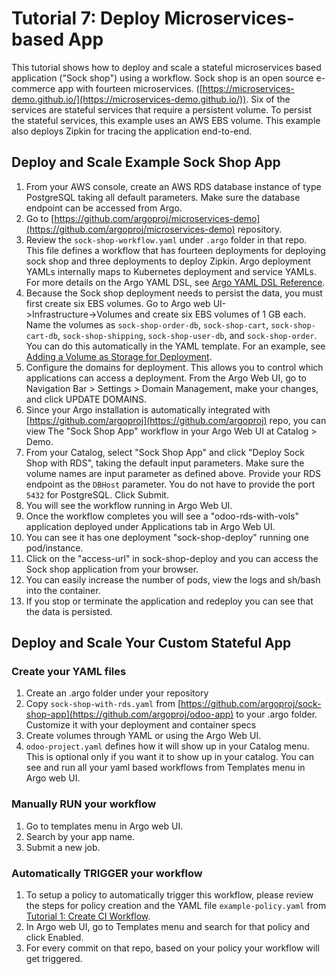 # Tutorial 7: Deploy Microservices-based App

This tutorial shows how to deploy and scale a stateful microservices based application ("Sock shop") using a workflow. Sock shop is an open source e-commerce app with fourteen microservices. ([https://microservices-demo.github.io/](https://microservices-demo.github.io/)). Six of the services are stateful services that require a persistent volume. To persist the stateful services, this example uses an AWS EBS volume. This example also deploys Zipkin for tracing the application end-to-end.

## Deploy and Scale Example Sock Shop App

1.  From your AWS console, create an AWS RDS database instance of type PostgreSQL taking all default parameters. Make sure the database endpoint can be accessed from Argo.
2.  Go to [https://github.com/argoproj/microservices-demo](https://github.com/argoproj/microservices-demo) repository.
3.  Review the `sock-shop-workflow.yaml` under `.argo` folder in that repo. This file defines a workflow that has fourteen deployments for deploying sock shop and three deployments to deploy Zipkin. Argo deployment YAMLs internally maps to Kubernetes deployment and service YAMLs. For more details on the Argo YAML DSL, see [Argo YAML DSL Reference](#/docs;doc=dsl_reference_intro.md).
4.  Because the Sock shop deployment needs to persist the data, you must first create six EBS volumes. Go to Argo web UI->Infrastructure→Volumes and create six EBS volumes of 1 GB each. Name the volumes as `sock-shop-order-db`, `sock-shop-cart`, `sock-shop-cart-db`, `sock-shop-shipping`, `sock-shop-user-db`, and `sock-shop-order`. You can do this automatically in the YAML template. For an example, see [Adding a Volume as Storage for Deployment](#/docs;doc=ex_add_volume_deployment.md).
5.  Configure the domains for deployment. This allows you to control which applications can access a deployment. From the Argo Web UI, go to Navigation Bar > Settings > Domain Management, make your changes, and click UPDATE DOMAINS.
6.  Since your Argo installation is automatically integrated with [https://github.com/argoproj](https://github.com/argoproj) repo, you can view The "Sock Shop App" workflow in your Argo Web UI at Catalog > Demo.
7.  From your Catalog, select "Sock Shop App" and click "Deploy Sock Shop with RDS", taking the default input parameters. Make sure the volume names are input parameter as defined above. Provide your RDS endpoint as the `DBHost` parameter. You do not have to provide the port `5432` for PostgreSQL. Click Submit.
8.  You will see the workflow running in Argo Web UI.
9.  Once the workflow completes you will see a "odoo-rds-with-vols" application deployed under Applications tab in Argo Web UI.
10.  You can see it has one deployment "sock-shop-deploy" running one pod/instance.
11.  Click on the "access-url" in sock-shop-deploy and you can access the Sock shop application from your browser.
12.  You can easily increase the number of pods, view the logs and sh/bash into the container.
13.  If you stop or terminate the application and redeploy you can see that the data is persisted.

## Deploy and Scale Your Custom Stateful App

### Create your YAML files

1.  Create an .argo folder under your repository
2.  Copy `sock-shop-with-rds.yaml` from [https://github.com/argoproj/sock-shop-app](https://github.com/argoproj/odoo-app) to your .argo folder. Customize it with your deployment and container specs
3.  Create volumes through YAML or using the Argo Web UI.
4.  `odoo-project.yaml` defines how it will show up in your Catalog menu. This is optional only if you want it to show up in your catalog. You can see and run all your yaml based workflows from Templates menu in Argo web UI.

### Manually RUN your workflow

1.  Go to templates menu in Argo web UI.
2.  Search by your app name.
3.  Submit a new job.

### Automatically TRIGGER your workflow

1.  To setup a policy to automatically trigger this workflow, please review the steps for policy creation and the YAML file `example-policy.yaml` from [Tutorial 1: Create CI Workflow](#/docs;doc=argo_tutorial_1_create_ci_workflow.md).
2.  In Argo web UI, go to Templates menu and search for that policy and click Enabled.
3.  For every commit on that repo, based on your policy your workflow will get triggered.
